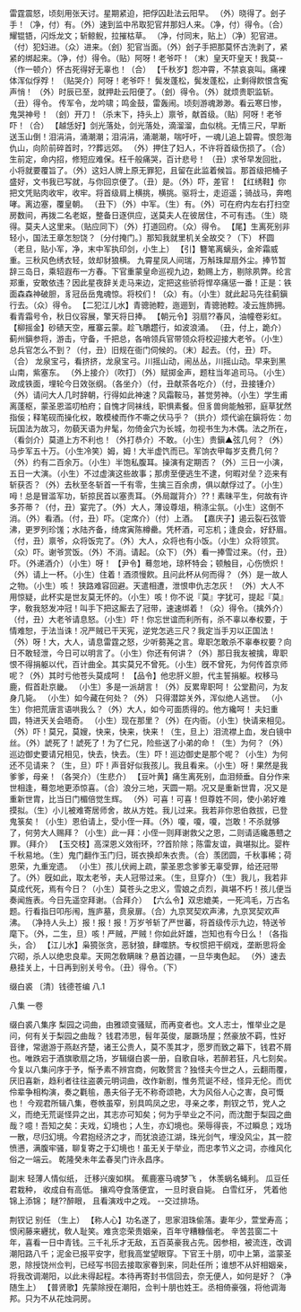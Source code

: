 <!-- { "loadSidebar": true } -->
雷霆震怒，顷刻用张天讨。星期紧迫，把俘囚赴法云阳早。
（外）晓得了。刽子手！（净，付）有。（外）速到监中吊取犯官幷那妇人来。（净，付）得令。（合）
耀锟铻，闪烁龙文；斩鲸鲵，拉摧枯草。
（净，付同末，贴上）（净）犯官进。（付）犯妇进。（众）进来。（刽）犯官当面。（外）刽子手把那莫怀古洗剥了，紧紧的绑起来。（净，付）得令。（贴）阿呀！老爷吓！（末）皇天吓皇天！我莫--（作一顿介）怀古死得好无辜也！（合）
【千秋岁】怨冲霄，不禁哀哀叫。痛裸体浑似俘殍！
（贴哭介）阿呀！老爷吓！
鬓发蓬松，鬓发蓬松，止剩得飮恨含寃声悄！
（外）时辰已至，就押赴云阳便了。（刽）得令。（外）就烦贵职监斩。（丑）得令。
传军令，龙吟啸；鸣金鼓，雷轰闹。顷刻游魂渺渺。看云寒日惨，鬼哭神号！
（刽）开刀！（杀末下，持头上）禀爷，献首级。（贴）阿呀！老爷吓！（合）
【越恁好】剑光落处，剑光落处，滴溜溜，血似桃。无情三尺，早断送玉山倒！泪涓涓，涌潮潮；泪涓涓，涌潮潮，喘吁吁，一魂儿追上碧霄。恨怨海仇山，向阶前碎首时，??葬远郊。
（外）押住了妇人，不许将首级伤损了。（合）
生前定，命内招，修短应难保。枉千般痛哭，百计悲号！
（丑）求爷早发回批，小将就要覆旨了。（外）这妇人牌上原无罪犯，且留在此监着候旨。那首级把桶子盛好，文书我已写就，与你回京便了。（丑）是。（外）吓，差官！
【红绣鞋】你把文凭贴肉收牢，收牢。将首级肩上横挑，横挑。驱将士，走迢遥；骑战马，奔咆哮。离边塞，覆皇朝。
（丑下）（外）中军。（生）有。（外）可在府内左右打扫空房数间，再拨二名老妪，整备日逐供应，送莫夫人在彼居住，不可有违。（生）晓得。莫夫人这里来。（贴应同下）（外）打道回府。（众）得令。
【尾】生离死别非轻小，国法王章怎恕饶？〔分付掩门。〕那知我就里机关全故交？（下）
杯圆
（老旦，贴小军，净，末中军执印剑，小生上）
【引】簪笔离螭头，金斧霜威重。三秋风色绣衣轻，敛却豺狼横。
九霄星凤人间瑞，万斛珠犀扇外尘。捧节暂辞三岛日，乘轺遐布一方春。下官重蒙皇命巡视九边，勅赐上方，剔除夙弊。纶言郑重，安敢依违？因此星夜辞关走马来边，定把这些骄将悍卒痛惩一番！正是：铁面森森神破胆，豸冠岳岳鬼魂惊。将校们！（众）有。（小生）就此起马先往蓟鎭行去。（众）得令。
【二犯江儿水】青骢驰鞚，迤逦到，青骢驰鞚。凌云旌斾拥。看青霜号令，秋日仪容展，擎天将日捧。
【朝元令】羽扇??春风，油幢卷彩虹。
【柳摇金】砂碛天空，雁寨云蒙。趁飞鵰趱行，如波浪涌。
（丑，付上，跪介）蓟州鎭参将，游击，守备，千把总，各哨领兵官带领众将校迎接大老爷。（小生）总兵官怎么不到？（付，丑）旧规在衙门伺候的。（末）起去。（付，丑）吓。（合）
龙泉宝弓，看挤挤，龙泉宝弓。川摇山动，闹丛丛，川摇山动。早来到黑山南，紫塞东。
（外上接介）（吹打）（外）赋掷金声，题柱当年追司马。（小生）政成铁面，埋轮今日效张纲。（各坐介）（付，丑献茶各吃介）（付，丑接锺介）（外）请问大人几时辞朝，行得如此神速？风霜鞍马，甚觉劳神。（小生）学生甫离蓬枢，蒙圣恩滥叨柏府；自愧才同袜线，职惧素餐。但豸兽尙能触邪，庭草犹然指佞；释笔砚而操化权，敢模棱而作不嘶之伏马乎？（拱介）烦代谕在鎭将佐：勿玩国法为故习，勿藐天语为弁髦，勿倚金穴为长城，勿视书生为木偶。法之所在，（看剑介）莫道上方不利也！（外打恭介）不敢。（小生）贵鎭▲弦几何？（外）马步军五十万。（小生冷笑）姆，姆！大半虚饩而已。军饷衣甲每岁支费几何？（外）约有二百余万。（小生）半饱私腹耳。操演有定期否？（外）三日一小演，五日一大演。（小生）不过虚演这些故事；那虏至便逃生不逮，何暇对垒？迩来有斩获否？（外）去秋至冬斩首一千有零，生擒三百余虏，俱以献俘过了。（小生）呣！总是冒滥军功，斩掠民首以塞责耳。（外局蹴背介）??！素昧平生，何故有许多芥蒂？（付，丑）宴完了。（外）大人，薄设尊俎，稍涤尘氛。（小生）这倒不消。（外）看酒。（付，丑）吓。（定席介）（付）上酒。
【嘉庆子】遏云裂石弦管沸，更罗列珍馐；水陆齐备，绮席寅陈樽罍。凭杯酒，可忘机；逢良会，好舒眉。
（付，丑）禀爷，众将饭完了。（外）大人，众将也有小饭。（小生）众将领赏。（众）吓。谢爷赏饭。（外）不消。请起。（众下）（外）看一捧雪过来。（付，丑）吓。（外递酒介）（小生）呀！
【尹令】蓦忽地，琼杯特会；顿触目，心伤愤炽！
（外）请上一杯。（小生）住着！酒须慢飮。且问此杯从何而得？（外）是一故人之物。（小生）咳！
狭路难容回避。天遣相遭，泄恨申仇志怎灰！
（外）大人不用惊疑，此杯实是世友莫无怀的。（小生）咳！你不说『莫』字犹可，提起『莫』字，敎我怒发冲冠！叫手下把这厮去了冠带，速速绑着！（众）得令。（擒外介）（付，丑）大老爷请息怒。（小生）吓！你忘世谊而利所有，杀不辜以奉权要，于情难恕，于法当诛！况严贼已干天宪，逆党怎逃三尺？我定当手刃以正国法！（外）呀！大，大人，请息雷霆之怒，少听蒭荛之言。卑职怎敢杀不辜奉权要？向日不敢轻泄，今日可以明言了。（小生）你还有何讲？（外）那日我友被擒，卑职恨不得捐躯以代，百计曲全。其实莫兄不曾死。（小生）旣不曾死，为何传首京师呢？（外）其时亏他苍头莫成呵！
【品令】他忠肝义胆，代主誓捐躯。权移马鹿，假首赴京畿。
（小生）多是一派胡言！（外）反累卑职呵！
公堂勘问，为友身几毙。
（小生）如今藏在何处？（外）
只得潜踪关外，浑似绝人逃世。
（小生）你把荒唐言语哄我么？（外）大人，如今可面质得的。他方纔呵！
夫妇重圆，特进天关会晤奇。
（小生）现在那里？（外）在内衙。（小生）快请来相见。（外）吓！莫兄，莫嫂，快来，快来，快来！（生，旦上）泪流襟上血，发白镜中丝。（外）諕死了！諕死了！为了仁兄，险些送了小弟的命！（生）为何？（外）巡边御史要请兄相见，快去，快去。（生）吓！巡边御史是那个呢？（小生）为何还不见请来？（生，旦）吓！声音好似我孩儿。我且看来。（小生）呀！果然是我爹爹，母亲！（各哭介）（生悲介）
【豆叶黄】痛生离死别，血泪频垂。自分作来世相逢，蓦忽地更添惊喜。（合）浪分三地，天圆一期。况又是重新世胄，况又是重新世胄，比当日门楣倍觉生辉。
（外）可喜！可喜！但尊姓不同，使小弟好难摸拟。（生）小儿被难寄居师舍，故从方姓。我儿过来。我若非你恩伯救拔，已登鬼箓矣！（小生）恩伯请上，受小侄一拜。（外）嗄，嗄，嗄，岂敢！不杀就够了，何劳大人赐拜？（小生）此一拜：小侄一则拜谢救父之恩，二则请适纔愚戆之罪。（拜介）
【玉交枝】高深恩义效衔环，??首阶除；陈雷友谊，眞堪拟比。婴杵千秋易地。（生）鬼门翻作玉门归，斑衣换却朱衣贵。（合）羡团圆，千秋事稀；荷恩荣，九重宠遗。
（小生）孩儿伏阙上疏，蒙圣恩念爹爹无辜受罪，给还冠带了。（外）旣如此，取太老爷，夫人冠带过来。（生，旦穿介）（生）我儿，我若非莫成代死，焉有今日？（小生）莫苍头之忠义，雪娘之贞烈，眞堪不朽！孩儿便当奏闻旌表。今日先遥空拜谢。（合拜介）
【六么令】双忠媲美，一死鸿毛，万古名题。行看指日叩彤闱，旌庐墓，贲泉扉。（合）九京冥契欢声沸，九京冥契欢声沸。
（净持人头上）报！报！报！万岁爷斩了严世蕃，将首级传示九边，特送爷麾下。（外，二生，旦）咳！严贼，严贼！你如此奸雄，岂知也有今日么！（各指头，合）
【江儿水】枭獍张贪，恶豺狼，肆噬脐。专权惯把干纲戏，垄断思将金穴砌，杀人以绝忠良辈。天网怎敎瞒昧？悬首边疆，一旦华夷色起。
（外）速去悬挂关上，十日再到别关号令。（丑）得令。（下）

缀白裘 〔清〕钱德苍编 八.1

八集 
一卷
 
缀白裘八集序
梨园之词曲，由雅颂变骚赋，而再变者也。文人志士，惟举业之是问，何有关于梨园之曲哉？
钱君沛思，髫年英俊，屡蹶场屋；然豪放不羁，性好音律，常遨游于燕赵齐楚，诸王公贵人，莫不羡其才，愿罗而致之幕下，钱君不屑也。唯跌宕于酒旗歌扇之场，岁辑缀白裘一册，自歌自咏，若醉若狂，凡七刻矣。今复以八集问序于予，惭予素不辨宫商，何敢赘言？独怪夫今世之人，云翻雨覆，厌旧喜新，趋利者往往盗袭元明词曲，改作新剧，惟务荒诞不经，怪异无伦。而优伶辈争相构演，奏之氍毺，愚夫俗子无不称奇颂艳，大为风俗人心之害，良可慨也！
今观君所辑八集，卷帙虽窄，别具鸣凤之忠，寻亲之孝，荆钗之节，党人之义，而绝无荒诞怪异之出，其志亦可知矣；何为乎举业之不问，而沈酣于梨园之曲哉？噫！吾知之矣：夫戏，幻境也；人生，亦幻境也。荣辱得丧，不过瞬息；戏场一散，尽归幻境。今君抱经济之才，而犹浪迹江湖，珠光剑气，埋没风尘，其一腔愤懑，满腹牢骚，聊复寄之于幻境也！虽无关于举业，而忠孝节义之词，亦维风化俗之一端云。
乾隆癸未年孟春吴门许永昌序。
 
副末
轻薄人情似纸，
迁移兴废如棋。
蕉鹿塞马魂梦飞
，
休羡蜗名蝇利。
瓜豆任君栽种，
收成自有高低。
攘鸡夺食落便宜，
一旦时衰自毙。
白雪红牙，
凭着他锦上添锦；
瞇??醉眼，
且看演戏中之戏。
--交过排场。
 
荆钗记
别任
（生上）
【称人心】功名遂了，思家泪珠偷落。妻年少，萱堂寿高；恨闲藤来纒扰，敎人耻笑。难贪恋荣贵姻亲，百年守糟糠偕老。
辛苦芸窗二十年，喜看一日中青钱。三千礼乐才无敌，五百英豪我占先。因参相，被流连，改调潮阳路八千；泥金已报平安字，慰我高堂望眼穿。下官王十朋，叨中上第，滥蒙圣恩，除授饶州佥判，已经写书回去接取家眷到来，同赴任所；谁想不从奸相姻亲，将我改调潮阳，以此未得起程。本待再寄封书信回去，奈无便人，如何是好？（净随生上）
【普贤歌】先蒙除授在潮阳，佥判十朋也姓王。丞相倚豪强，将他调海邦。只为不从花烛洞房。

